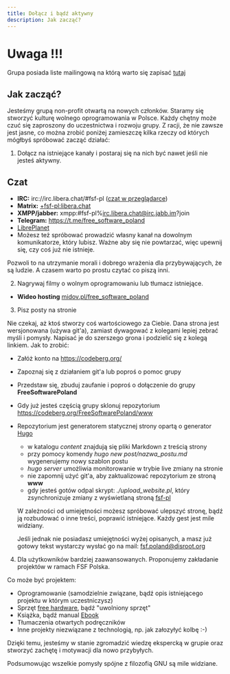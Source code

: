 ```yaml
---
title: Dołącz i bądź aktywny
description: Jak zacząć?
---
```


# Uwaga !!!

Grupa posiada liste mailingową na którą warto się zapisać [tutaj](https://lists.libreplanet.org/mailman/listinfo/libreplanet-pl)

## Jak zacząć?

Jesteśmy grupą non-profit otwartą na nowych członków. Staramy się stworzyć kulturę wolnego oprogramowania w Polsce.
Każdy chętny może czuć się zaproszony do uczestnictwa i rozwoju grupy. Z racji, że nie zawsze jest jasne,
co można zrobić poniżej zamieszczę kilka rzeczy od których mógłbyś spróbować zacząć działać:

1. Dołącz na istniejące kanały i postaraj się na nich być nawet jeśli nie jesteś aktywny.
## Czat
- **IRC:** irc://irc.libera.chat/#fsf-pl ([czat w przeglądarce](https://kiwiirc.com/client/irc.libera.chat/#fsf-pl))
- **Matrix:** [+fsf-pl:libera.chat](https://matrix.to/#/#fsf-pl:libera.chat)
- **XMPP/jabber:** xmpp:#fsf-pl%irc.libera.chat@irc.jabb.im?join
- **Telegram:** <https://t.me/free_software_poland>
- [LibrePlanet](https://libreplanet.org/wiki/Group:Poland#B.C4.85d.C5.BA_z_nami)
- Możesz też spróbować prowadzić własny kanał na dowolnym komunikatorze, który lubisz. Ważne aby się nie powtarzać, więc upewnij się, czy coś już nie istnieje.

Pozwoli to na utrzymanie morali i dobrego wrażenia dla przybywających, że są ludzie. A czasem warto po prostu czytać co piszą inni.

2. Nagrywaj filmy o wolnym oprogramowaniu lub tłumacz istniejące.
- **Wideo hosting** [midov.pl/free_software_poland](https://tube.midov.pl/c/free_software_poland/)

3. Pisz posty na stronie

Nie czekaj, aż ktoś stworzy coś wartościowego za Ciebie. Dana strona jest wersjonowana (używa git'a), zamiast dywagować z kolegami lepiej zebrać myśli i pomysły.
Napisać je do szerszego grona i podzielić się z kolegą linkiem. Jak to zrobić:

- Załóż konto na https://codeberg.org/
- Zapoznaj się z działaniem git'a lub poproś o pomoc grupy
- Przedstaw się, zbuduj zaufanie i poproś o dołączenie do grupy **FreeSoftwarePoland**
- Gdy już jesteś częścią grupy sklonuj repozytorium https://codeberg.org/FreeSoftwarePoland/www
- Repozytorium jest generatorem statycznej strony opartą o generator [Hugo](https://gohugo.io/getting-started/quick-start/) 

  * w katalogu *content* znajdują się pliki Markdown z treścią strony
  * przy pomocy komendy _hugo new post/nazwa_postu.md_ wygenerujemy nowy szablon postu
  * _hugo server_ umożliwia monitorowanie w trybie live zmiany na stronie
  * nie zapomnij użyć git'a, aby zaktualizować repozytorium ze stroną **www**
  * gdy jesteś gotów odpal skrypt: _./upload_website.pl_, który zsynchronizuje zmiany z wyświetlaną stroną [fsf-pl](https://freesoftwarepoland.codeberg.page/)

  W zależności od umiejętności możesz spróbować ulepszyć stronę, bądź ją rozbudować o inne treści, poprawić istniejące. Każdy gest jest mile widziany.

  Jeśli jednak nie posiadasz umiejętności wyżej opisanych, a masz już gotowy tekst wystarczy wysłać go na mail: fsf.poland@disroot.org

4. Dla użytkowników bardziej zaawansowanych. Proponujemy zakładanie projektów w ramach FSF Polska.

Co może być projektem:

- Oprogramowanie (samodzielnie związane, bądź opis istniejącego projektu w którym uczestniczysz)
- Sprzęt [free hardware](https://www.gnu.org/philosophy/free-hardware-designs.en.html), bądź "uwolniony sprzęt"
- Książka, bądź manual [Ebook](https://www.gnu.org/philosophy/ebooks-must-increase-freedom.html)
- Tłumaczenia otwartych podręczników
- Inne projekty niezwiązane z technologią, np. jak załozyłyć kolbę :-)

Dzięki temu, jesteśmy w stanie zgromadzić wiedzę ekspercką w grupie oraz stworzyć zachętę i motywacji dla nowo przybyłych.

Podsumowując wszelkie pomysły spójne z filozofią GNU są mile widziane.
